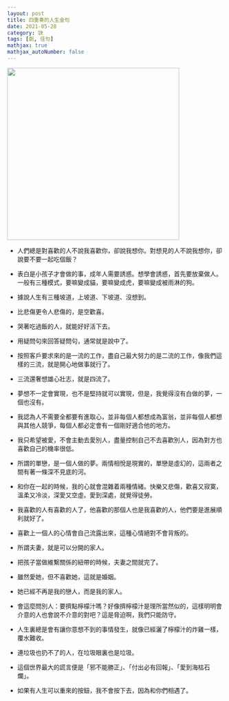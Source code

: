 ```yaml
---
layout: post
title: 四重奏的人生金句
date: 2021-05-28
category: 訣
tags: [劇, 佳句]
mathjax: true
mathjax_autoNumber: false
---
```


<img src="../../images/quartet.jpg" style="width:400px;">

- 人們總是對喜歡的人不說我喜歡你，卻說我想你。對想見的人不說我想你，卻說要不要一起吃個飯？

- 表白是小孩子才會做的事，成年人需要誘惑。想學會誘惑，首先要放棄做人。一般有三種模式，要嘛變成貓，要嘛變成虎，要嘛變成被雨淋的狗。

<!--more-->

- 據說人生有三種坡道，上坡道、下坡道、沒想到。

- 比悲傷更令人悲傷的，是空歡喜。

- 哭著吃過飯的人，就能好好活下去。

- 用疑問句來回答疑問句，通常就是說中了。

- 按照客戶要求來的是一流的工作，盡自己最大努力的是二流的工作，像我們這樣的三流，就是開心地做事就行了。

- 三流還奢想雄心壯志，就是四流了。

- 夢想不一定會實現，也不是堅持就可以實現，但是，我覺得沒有白做的夢，一個也沒有。

- 我認為人不需要全都要有進取心，並非每個人都想成為富翁，並非每個人都想與其他人競爭，每個人都必定會有一個剛好適合他的地方。

- 我只希望被愛，不會主動去愛別人，盡量控制自己不去喜歡別人，因為對方也喜歡自己的機率很低。

- 所謂的單戀，是一個人做的夢。兩情相悅是現實的，單戀是虛幻的，這兩者之間有著一條深不見底的河。

- 和你在一起的時候，我的心就會混雜着兩種情緒。快樂又悲傷，歡喜又寂寞，溫柔又冷淡，深愛又空虛。愛到深處，就覺得徒勞。

- 我喜歡的人有喜歡的人了，他喜歡的那個人也是我喜歡的人，他們要是進展順利就好了。

- 喜歡上一個人的心情會自己流露出來，這種心情絕對不會背叛的。

- 所謂夫妻，就是可以分開的家人。

- 把孩子當做維繫關係的紐帶的時候，夫妻之間就完了。

- 雖然愛她，但不喜歡她，這就是婚姻。

- 她已經不再是我的戀人，而是我的家人。

- 會這麼問別人：要擠點檸檬汁嗎？好像擠檸檬汁是理所當然似的，這樣明明會介意的人也會說不介意的對吧？這是脅迫啊，我們只能防守。

- 人生裏總是會有讓你意想不到的事情發生，就像已經灑了檸檬汁的炸雞一樣，覆水難收。

- 連垃圾也扔不了的人，在垃圾眼裏也是垃圾。

- 這個世界最大的謊言便是「邪不能勝正」、「付出必有回報」、「愛到海枯石爛」。

- 如果有人生可以重來的按鈕，我不會按下去，因為和你們相遇了。

